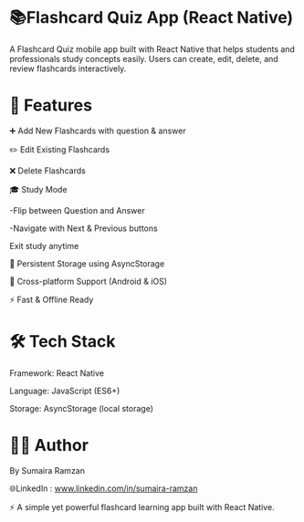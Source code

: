 # 📚Flashcard Quiz App (React Native)

A Flashcard Quiz mobile app built with React Native that helps students and professionals study concepts easily. Users can create, edit, delete, and review flashcards interactively.

# 🚀 Features

➕ Add New Flashcards with question & answer

✏️ Edit Existing Flashcards

❌ Delete Flashcards

🎓 Study Mode

  -Flip between Question and Answer

  -Navigate with Next & Previous buttons

Exit study anytime

💾 Persistent Storage using AsyncStorage

📱 Cross-platform Support (Android & iOS)

⚡ Fast & Offline Ready

# 🛠️ Tech Stack

Framework: React Native

Language: JavaScript (ES6+)

Storage: AsyncStorage (local storage)

# 👩‍💻 Author

 By Sumaira Ramzan          
 
🌐LinkedIn :  www.linkedin.com/in/sumaira-ramzan



⚡ A simple yet powerful flashcard learning app built with React Native.
